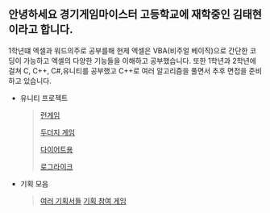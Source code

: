 ## **안녕하세요 경기게임마이스터 고등학교에 재학중인 김태현이라고 합니다.**
1학년떄 엑셀과 워드의주로 공부를해 현제 엑셀은 VBA(비주얼 베이직)으로 간단한 코딩이 가능하고 엑셀의 다양한 기능들을 이해하고 공부했습니다. 또한 1학년과 2학년에 걸쳐 C, C++, C#,유니티를 공부했고 C++로 여러 알고리즘을 풀면서 추후 면접을 준비하고 있습니다.

* 유니티 프로젝트
  >  [런게임](https://github.com/teahyen/SlidGame)
  >  
  >  [두더지 게임](https://github.com/teahyen/2D_with_Suan)
  >  
  >  [다이어트용](https://github.com/teahyen/DiteDragon)
  >  
  >  [로그라이크](https://github.com/teahyen/Loglike)
 
* 기획 모음
  > [여러 기획서들](https://github.com/teahyen/My_plan)
  > [기획 참여 게임](https://github.com/teahyen/My_plan)

